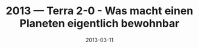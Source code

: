 ---
title: "2013 &mdash; Terra 2-0 - Was macht einen Planeten eigentlich bewohnbar"
collection: talks
type: "Talk"
tag: academic
invited: 
permalink: \talks\2013-03-11-Terra-2-0---Was-macht-einen-Planeten-eigentlich-bewohnbar
paperurl: '/files/pdf/talks/Terra%202.pdf'
date: "2013-03-11"
venue: "Public Habilitation Lecture "
location: "Cologne, Germany"
---